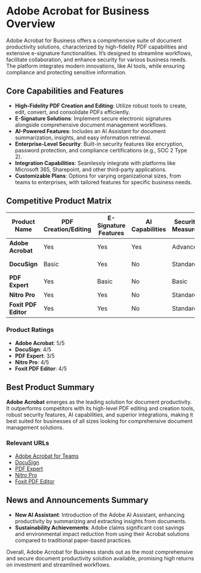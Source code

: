 # Adobe Acrobat for Business Overview

Adobe Acrobat for Business offers a comprehensive suite of document productivity solutions, characterized by high-fidelity PDF capabilities and extensive e-signature functionalities. It’s designed to streamline workflows, facilitate collaboration, and enhance security for various business needs. The platform integrates modern innovations, like AI tools, while ensuring compliance and protecting sensitive information.

## Core Capabilities and Features
- **High-Fidelity PDF Creation and Editing**: Utilize robust tools to create, edit, convert, and consolidate PDFs efficiently.
- **E-Signature Solutions**: Implement secure electronic signatures alongside comprehensive document management workflows.
- **AI-Powered Features**: Includes an AI Assistant for document summarization, insights, and easy information retrieval.
- **Enterprise-Level Security**: Built-in security features like encryption, password protection, and compliance certifications (e.g., SOC 2 Type 2).
- **Integration Capabilities**: Seamlessly integrate with platforms like Microsoft 365, Sharepoint, and other third-party applications.
- **Customizable Plans**: Options for varying organizational sizes, from teams to enterprises, with tailored features for specific business needs.

## Competitive Product Matrix
| Product Name        | PDF Creation/Editing | E-Signature Features | AI Capabilities | Security Measures | Integrations        |
|---------------------|----------------------|-----------------------|------------------|-------------------|----------------------|
| **Adobe Acrobat**   | Yes                  | Yes                   | Yes              | Advanced           | Microsoft 365, etc.  |
| **DocuSign**        | Basic                | Yes                   | No               | Standard           | Salesforce, etc.     |
| **PDF Expert**      | Yes                  | Basic                 | No               | Basic              | Limited              |
| **Nitro Pro**       | Yes                  | Yes                   | No               | Standard           | Limited              |
| **Foxit PDF Editor**| Yes                  | Yes                   | No               | Standard           | Various               |

### Product Ratings
- **Adobe Acrobat**: 5/5
- **DocuSign**: 4/5
- **PDF Expert**: 3/5
- **Nitro Pro**: 4/5
- **Foxit PDF Editor**: 4/5

## Best Product Summary
**Adobe Acrobat** emerges as the leading solution for document productivity. It outperforms competitors with its high-level PDF editing and creation tools, robust security features, AI capabilities, and superior integrations, making it best suited for businesses of all sizes looking for comprehensive document management solutions.

### Relevant URLs
- [Adobe Acrobat for Teams](https://main--dc--adobecom.hlx.page/dc-shared/fragments/promo-banners/acrobat-pro-teams)
- [DocuSign](https://www.docusign.com/)
- [PDF Expert](https://pdfexpert.com/)
- [Nitro Pro](https://www.gonitro.com/)
- [Foxit PDF Editor](https://www.foxitsoftware.com/pdf-editor/)

## News and Announcements Summary
- **New AI Assistant**: Introduction of the Adobe AI Assistant, enhancing productivity by summarizing and extracting insights from documents.
- **Sustainability Achievements**: Adobe claims significant cost savings and environmental impact reduction from using their Acrobat solutions compared to traditional paper-based practices.

Overall, Adobe Acrobat for Business stands out as the most comprehensive and secure document productivity solution available, promising high returns on investment and streamlined workflows.